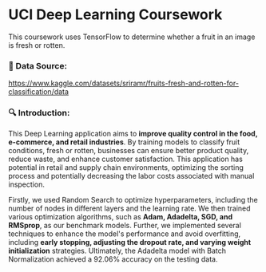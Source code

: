 # UCI Deep Learning Coursework
This coursework uses TensorFlow to determine whether a fruit in an image is fresh or rotten.

### 🔗 Data Source: 
https://www.kaggle.com/datasets/sriramr/fruits-fresh-and-rotten-for-classification/data

### 🔍 Introduction:
This Deep Learning application aims to **improve quality control in the food, e-commerce, and retail industries**. By training models to classify fruit conditions, fresh or rotten, businesses can ensure better product quality, reduce waste, and enhance customer satisfaction. This application has potential in retail and supply chain environments, optimizing the sorting process and potentially decreasing the labor costs associated with manual inspection. 

Firstly, we used Random Search to optimize hyperparameters, including the number of nodes in different layers and the learning rate. We then trained various optimization algorithms, such as **Adam, Adadelta, SGD, and RMSprop**, as our benchmark models. Further, we implemented several techniques to enhance the model's performance and avoid overfitting, including **early stopping, adjusting the dropout rate, and varying weight initialization** strategies. Ultimately, the Adadelta model with Batch Normalization achieved a 92.06% accuracy on the testing data.

